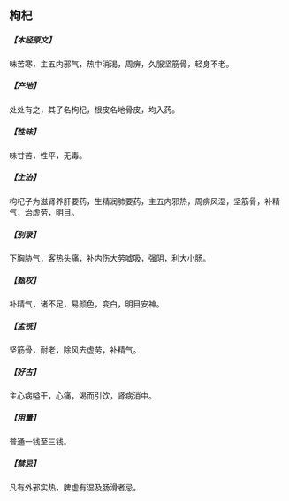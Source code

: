## 枸杞

##### 【本经原文】
味苦寒，主五内邪气，热中消渴，周痹，久服坚筋骨，轻身不老。
##### 【产地】
处处有之，其子名枸杞，根皮名地骨皮，均入药。
##### 【性味】
味甘苦，性平，无毒。
##### 【主治】
枸杞子为滋肾养肝要药，生精润肺要药，主五内邪热，周痹风湿，坚筋骨，补精气，治虚劳，明目。
##### 【别录】
下胸胁气，客热头痛，补内伤大劳嘘吸，强阴，利大小肠。
##### 【甄权】
补精气，诸不足，易颜色，变白，明目安神。
##### 【孟铣】
坚筋骨，耐老，除风去虚劳，补精气。
##### 【好古】
主心病嗌干，心痛，渴而引饮，肾病消中。
##### 【用量】
普通一钱至三钱。
##### 【禁忌】
凡有外邪实热，脾虚有湿及肠滑者忌。